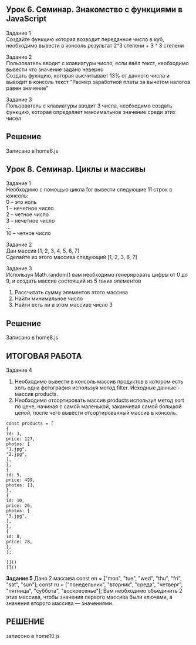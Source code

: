 ## Урок 6. Семинар. Знакомство с функциями в JavaScript  
Задание 1  
Создайте функцию которая возводит переданное число в куб, необходимо вывести в консоль результат 2^3 степени + 3 ^ 3 степени  

Задание 2  
Пользователь вводит с клавиатуры число, если ввёл текст, необходимо вывести что значение задано неверно  
Создать фукнцию, которая высчитывает 13% от данного числа и выводит в консоль текст "Размер заработной платы за вычетом налогов равен значение"  

Задание 3  
Пользователь с клавиатуры вводит 3 числа, необходимо создать функцию, которая определяет максимальное значение среди этих чисел  

## Решение
Записано в home6.js

## Урок 8. Семинар. Циклы и массивы  
Задание 1  
Необходимо с помощью цикла for вывести следующие 11 строк в консоль:  
0 – это ноль  
1 – нечетное число  
2 – четное число  
3 – нечетное число  
…  
10 – четное число  

Задание 2  
Дан массив [1, 2, 3, 4, 5, 6, 7]  
Сделайте из этого массива следующий [1, 2, 3, 6, 7]  

Задание 3  
Используя Math.random() вам необходимо генерировать цифры от 0 до 9, и создать массив состоящий из 5 таких элементов  
1. Рассчитать сумму элементов этого массива  
2. Найти минимальное число  
3. Найти есть ли в этом массиве число 3  

## Решение
Записано в home8.js

## ИТОГОВАЯ РАБОТА
Задание 4
1. Необходимо вывести в консоль массив продуктов в котором есть хоть одна фотография используя метод filter. Исходные данные - массив products.
2. Необходимо отсортировать массив products используя метод sort по цене, начиная с самой маленькой, заканчивая самой большой ценой, после чего вывести отсортированный массив в консоль.

```
const products = [
{
id: 3,
price: 127,
photos: [
"1.jpg",
"2.jpg",
],
},
{
id: 5,
price: 499,
photos: [],
},
{
id: 10,
price: 26,
photos: [
"3.jpg",
],
},
{
id: 8,
price: 78,
},
];

[]()
[]()
```
**Задание 5**
Дано 2 массива 
const en = ["mon", "tue", "wed", "thu", "fri", "sat", "sun"];
const ru = ["понедельник", "вторник", "среда", "четверг", "пятница", "суббота", "воскресенье"];
Вам необходимо объединить 2 этих массива, чтобы значения первого массива были ключами, а значения второго массива — значениями.

## РЕШЕНИЕ
записоно в home10.js





